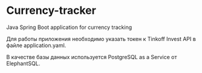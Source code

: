 # Currency-tracker
Java Spring Boot application for currency tracking

Для работы приложения необходимо указать токен к Tinkoff Invest API в файле application.yaml.

В качестве базы данных используется PostgreSQL as a Service от ElephantSQL.
